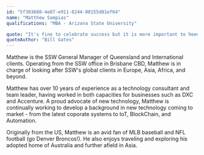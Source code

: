 ```yaml
---
id: "5f303680-4e87-e911-8244-00155d01ef64"
name: "Matthew Sampias"
qualifications: "MBA - Arizona State University"

quote: "It's fine to celebrate success but it is more important to heed the lessons of failure."
quoteAuthor: "Bill Gates"
---
```


Matthew is the SSW General Manager of Queensland and International clients. Operating from the SSW office in Brisbane CBD, Matthew is in charge of looking after SSW's global clients in Europe, Asia, Africa, and beyond.

Matthew has over 10 years of experience as a technology consultant and team leader, having worked in both capacities for businesses such as DXC and Accenture. A proud advocate of new technology, Matthew is continually working to develop a background in new technology coming to market - from the latest coporate systems to IoT, BlockChain, and Automation.

Originally from the US, Matthew is an avid fan of MLB baseball and NFL football (go Denver Broncos!). He also enjoys traveling and exploring his adopted home of Australia and further afield in Asia.
